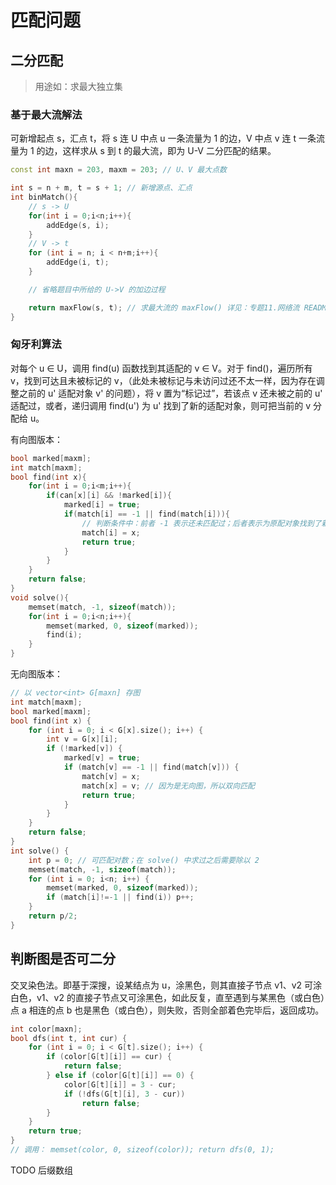 # 匹配问题

## 二分匹配

> 用途如：求最大独立集

### 基于最大流解法

可新增起点 s，汇点 t，将 s 连 U 中点 u 一条流量为 1 的边，V 中点 v 连 t 一条流量为 1 的边，这样求从 s 到 t 的最大流，即为 U-V 二分匹配的结果。

```C++ {.lang-type-C++}
const int maxn = 203, maxm = 203; // U、V 最大点数

int s = n + m, t = s + 1; // 新增源点、汇点
int binMatch(){
    // s -> U
    for(int i = 0;i<n;i++){
        addEdge(s, i);
    }
    // V -> t
    for (int i = n; i < n+m;i++){
        addEdge(i, t);
    }

    // 省略题目中所给的 U->V 的加边过程

    return maxFlow(s, t); // 求最大流的 maxFlow() 详见：专题11.网络流 README.md
}
```

### 匈牙利算法

对每个 u ∈ U，调用 find(u) 函数找到其适配的 v ∈ V。对于 find()，遍历所有 v，找到可达且未被标记的 v，（此处未被标记与未访问过还不太一样，因为存在调整之前的 u' 适配对象 v' 的问题），将 v 置为“标记过”，若该点 v 还未被之前的 u' 适配过，或者，递归调用 find(u') 为 u' 找到了新的适配对象，则可把当前的 v 分配给 u。

有向图版本：
```C++ {.lang-type-C++}
bool marked[maxm];
int match[maxm];
bool find(int x){
    for(int i = 0;i<m;i++){
        if(can[x][i] && !marked[i]){
            marked[i] = true;
            if(match[i] == -1 || find(match[i])){
                // 判断条件中：前者 -1 表示还未匹配过；后者表示为原配对象找到了新的匹配者
                match[i] = x;
                return true;
            }
        }
    }
    return false;
}
void solve(){
    memset(match, -1, sizeof(match));
    for(int i = 0;i<n;i++){
        memset(marked, 0, sizeof(marked));
        find(i);
    }
}
```

无向图版本：
```C++ {.lant-type-C++}
// 以 vector<int> G[maxn] 存图
int match[maxm];
bool marked[maxm];
bool find(int x) {
    for (int i = 0; i < G[x].size(); i++) {
        int v = G[x][i];
        if (!marked[v]) {
            marked[v] = true;
            if (match[v] == -1 || find(match[v])) {
                match[v] = x;
                match[x] = v; // 因为是无向图，所以双向匹配
                return true;
            }
        }
    }
    return false;
}
int solve() {
    int p = 0; // 可匹配对数；在 solve() 中求过之后需要除以 2
    memset(match, -1, sizeof(match));
    for (int i = 0; i<n; i++) {
        memset(marked, 0, sizeof(marked));
        if (match[i]!=-1 || find(i)) p++;
    }
    return p/2;
}
```

## 判断图是否可二分

交叉染色法。即基于深搜，设某结点为 u，涂黑色，则其直接子节点 v1、v2 可涂白色，v1、v2 的直接子节点又可涂黑色，如此反复，直至遇到与某黑色（或白色）点 a 相连的点 b 也是黑色（或白色），则失败，否则全部着色完毕后，返回成功。

```C++ {.lang-type-C++}
int color[maxn];
bool dfs(int t, int cur) {
    for (int i = 0; i < G[t].size(); i++) {
        if (color[G[t][i]] == cur) {
            return false;
        } else if (color[G[t][i]] == 0) {
            color[G[t][i]] = 3 - cur;
            if (!dfs(G[t][i], 3 - cur))
                return false;
        }
    }
    return true;
}
// 调用： memset(color, 0, sizeof(color)); return dfs(0, 1);
```

TODO 后缀数组